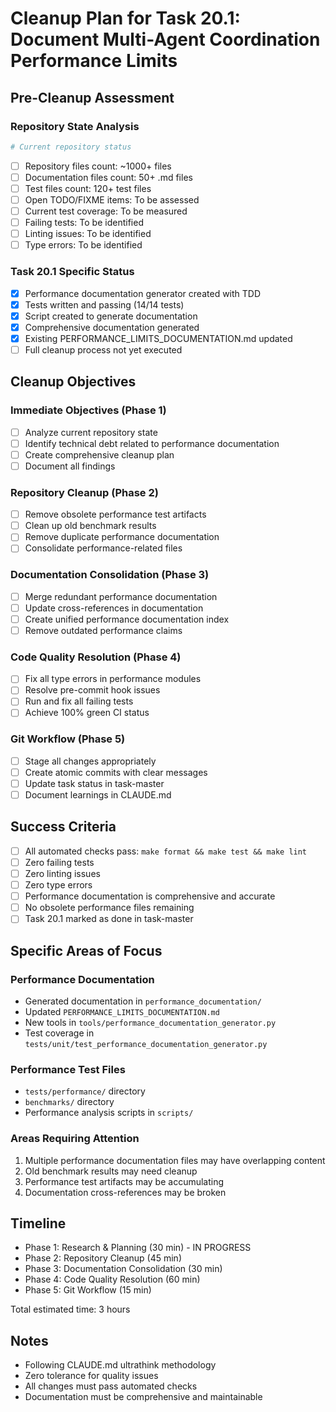# Cleanup Plan for Task 20.1: Document Multi-Agent Coordination Performance Limits

## Pre-Cleanup Assessment

### Repository State Analysis

```bash
# Current repository status
```

- [ ] Repository files count: ~1000+ files
- [ ] Documentation files count: 50+ .md files
- [ ] Test files count: 120+ test files
- [ ] Open TODO/FIXME items: To be assessed
- [ ] Current test coverage: To be measured
- [ ] Failing tests: To be identified
- [ ] Linting issues: To be identified
- [ ] Type errors: To be identified

### Task 20.1 Specific Status

- [x] Performance documentation generator created with TDD
- [x] Tests written and passing (14/14 tests)
- [x] Script created to generate documentation
- [x] Comprehensive documentation generated
- [x] Existing PERFORMANCE_LIMITS_DOCUMENTATION.md updated
- [ ] Full cleanup process not yet executed

## Cleanup Objectives

### Immediate Objectives (Phase 1)

- [ ] Analyze current repository state
- [ ] Identify technical debt related to performance documentation
- [ ] Create comprehensive cleanup plan
- [ ] Document all findings

### Repository Cleanup (Phase 2)

- [ ] Remove obsolete performance test artifacts
- [ ] Clean up old benchmark results
- [ ] Remove duplicate performance documentation
- [ ] Consolidate performance-related files

### Documentation Consolidation (Phase 3)

- [ ] Merge redundant performance documentation
- [ ] Update cross-references in documentation
- [ ] Create unified performance documentation index
- [ ] Remove outdated performance claims

### Code Quality Resolution (Phase 4)

- [ ] Fix all type errors in performance modules
- [ ] Resolve pre-commit hook issues
- [ ] Run and fix all failing tests
- [ ] Achieve 100% green CI status

### Git Workflow (Phase 5)

- [ ] Stage all changes appropriately
- [ ] Create atomic commits with clear messages
- [ ] Update task status in task-master
- [ ] Document learnings in CLAUDE.md

## Success Criteria

- [ ] All automated checks pass: `make format && make test && make lint`
- [ ] Zero failing tests
- [ ] Zero linting issues
- [ ] Zero type errors
- [ ] Performance documentation is comprehensive and accurate
- [ ] No obsolete performance files remaining
- [ ] Task 20.1 marked as done in task-master

## Specific Areas of Focus

### Performance Documentation

- Generated documentation in `performance_documentation/`
- Updated `PERFORMANCE_LIMITS_DOCUMENTATION.md`
- New tools in `tools/performance_documentation_generator.py`
- Test coverage in `tests/unit/test_performance_documentation_generator.py`

### Performance Test Files

- `tests/performance/` directory
- `benchmarks/` directory
- Performance analysis scripts in `scripts/`

### Areas Requiring Attention

1. Multiple performance documentation files may have overlapping content
2. Old benchmark results may need cleanup
3. Performance test artifacts may be accumulating
4. Documentation cross-references may be broken

## Timeline

- Phase 1: Research & Planning (30 min) - IN PROGRESS
- Phase 2: Repository Cleanup (45 min)
- Phase 3: Documentation Consolidation (30 min)
- Phase 4: Code Quality Resolution (60 min)
- Phase 5: Git Workflow (15 min)

Total estimated time: 3 hours

## Notes

- Following CLAUDE.md ultrathink methodology
- Zero tolerance for quality issues
- All changes must pass automated checks
- Documentation must be comprehensive and maintainable

